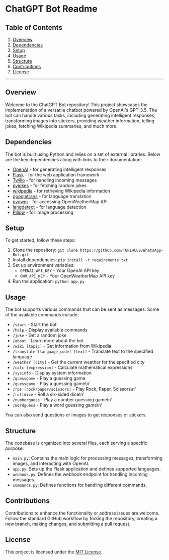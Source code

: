 # ChatGPT Bot Readme

## Table of Contents
1. [Overview](#overview)
2. [Dependencies](#dependencies)
3. [Setup](#setup)
4. [Usage](#usage)
5. [Structure](#structure)
6. [Contributions](#contributions)
7. [License](#license)

---

## Overview
Welcome to the ChatGPT Bot repository! This project showcases the implementation of a versatile chatbot powered by OpenAI's GPT-3.5. The bot can handle various tasks, including generating intelligent responses, transforming images into stickers, providing weather information, telling jokes, fetching Wikipedia summaries, and much more.

## Dependencies
The bot is built using Python and relies on a set of external libraries. Below are the key dependencies along with links to their documentation:
- [OpenAI](https://platform.openai.com/) - for generating intelligent responses
- [Flask](https://flask.palletsprojects.com/) - for the web application framework
- [Twilio](https://www.twilio.com/) - for handling incoming messages
- [pyjokes](https://pyjok.es/) - for fetching random jokes
- [wikipedia](https://pypi.org/project/wikipedia/) - for retrieving Wikipedia information
- [googletrans](https://pypi.org/project/googletrans/) - for language translation
- [pyowm](https://pyowm.readthedocs.io/) - for accessing OpenWeatherMap API
- [langdetect](https://pypi.org/project/langdetect/) - for language detection
- [Pillow](https://pillow.readthedocs.io/) - for image processing

## Setup
To get started, follow these steps:
1. Clone the repository: `git clone https://github.com/TUR14CUS/WhatsApp-Bot.git`
2. Install dependencies: `pip install -r requirements.txt`
3. Set up environment variables:
   - `OPENAI_API_KEY` - Your OpenAI API key
   - `OWM_API_KEY` - Your OpenWeatherMap API key
4. Run the application: `python app.py`

## Usage
The bot supports various commands that can be sent as messages. Some of the available commands include:
- `/start` - Start the bot
- `/help` - Display available commands
- `/joke` - Get a random joke
- `/about` - Learn more about the bot
- `/wiki [topic]` - Get information from Wikipedia
- `/translate [language_code] [text]` - Translate text to the specified language
- `/weather [city]` - Get the current weather for the specified city
- `/calc [expression]` - Calculate mathematical expressions
- `/sysinfo` - Display system information
- `/guessgame` - Play a guessing game
- `/guessgame` - Play a guessing game\n'
- `/rps [rock/paper/scissors]` - Play Rock, Paper, Scissors\n'
- `/rolldice` - Roll a six-sided dice\n'
- `/numberguess` - Play a number guessing game\n'
- `/wordguess` - Play a word guessing game\n'

You can also send questions or images to get responses or stickers.

## Structure
The codebase is organized into several files, each serving a specific purpose:
- `main.py`: Contains the main logic for processing messages, transforming images, and interacting with OpenAI.
- `app.py`: Sets up the Flask application and defines supported languages.
- `webhook.py`: Defines the webhook endpoint for handling incoming messages.
- `commands.py`: Defines functions for handling different commands.

## Contributions
Contributions to enhance the functionality or address issues are welcome. Follow the standard GitHub workflow by forking the repository, creating a new branch, making changes, and submitting a pull request.

## License
This project is licensed under the [MIT License](LICENSE).
